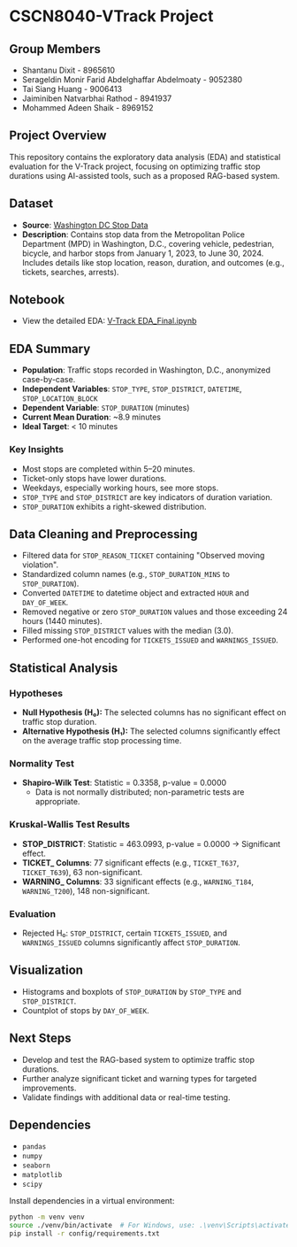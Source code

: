 # CSCN8040-VTrack Project

## Group Members
- Shantanu Dixit - 8965610
- Serageldin Monir Farid Abdelghaffar Abdelmoaty - 9052380
- Tai Siang Huang - 9006413
- Jaiminiben Natvarbhai Rathod - 8941937
- Mohammed Adeen Shaik - 8969152

## Project Overview
This repository contains the exploratory data analysis (EDA) and statistical evaluation for the V-Track project, focusing on optimizing traffic stop durations using AI-assisted tools, such as a proposed RAG-based system.

## Dataset
- **Source**: [Washington DC Stop Data](https://catalog.data.gov/dataset/stop-data-b6fdf)
- **Description**: Contains stop data from the Metropolitan Police Department (MPD) in Washington, D.C., covering vehicle, pedestrian, bicycle, and harbor stops from January 1, 2023, to June 30, 2024. Includes details like stop location, reason, duration, and outcomes (e.g., tickets, searches, arrests).

## Notebook
- View the detailed EDA: [V-Track EDA_Final.ipynb](https://github.com/shantanudxt/CSCN8040-VTrack/blob/main/notebooks/V-Track%20EDA_Final.ipynb)

## EDA Summary
- **Population**: Traffic stops recorded in Washington, D.C., anonymized case-by-case.
- **Independent Variables**: `STOP_TYPE`, `STOP_DISTRICT`, `DATETIME`, `STOP_LOCATION_BLOCK`
- **Dependent Variable**: `STOP_DURATION` (minutes)
- **Current Mean Duration**: ~8.9 minutes
- **Ideal Target**: < 10 minutes

### Key Insights
- Most stops are completed within 5–20 minutes.
- Ticket-only stops have lower durations.
- Weekdays, especially working hours, see more stops.
- `STOP_TYPE` and `STOP_DISTRICT` are key indicators of duration variation.
- `STOP_DURATION` exhibits a right-skewed distribution.

## Data Cleaning and Preprocessing
- Filtered data for `STOP_REASON_TICKET` containing "Observed moving violation".
- Standardized column names (e.g., `STOP_DURATION_MINS` to `STOP_DURATION`).
- Converted `DATETIME` to datetime object and extracted `HOUR` and `DAY_OF_WEEK`.
- Removed negative or zero `STOP_DURATION` values and those exceeding 24 hours (1440 minutes).
- Filled missing `STOP_DISTRICT` values with the median (3.0).
- Performed one-hot encoding for `TICKETS_ISSUED` and `WARNINGS_ISSUED`.

## Statistical Analysis
### Hypotheses
- **Null Hypothesis (H₀):** The selected columns has no significant effect on traffic stop duration.
- **Alternative Hypothesis (H₁):** The selected columns significantly effect on the average traffic stop processing time.

### Normality Test
- **Shapiro-Wilk Test**: Statistic = 0.3358, p-value = 0.0000
  - Data is not normally distributed; non-parametric tests are appropriate.

### Kruskal-Wallis Test Results
- **STOP_DISTRICT**: Statistic = 463.0993, p-value = 0.0000 → Significant effect.
- **TICKET_ Columns**: 77 significant effects (e.g., `TICKET_T637`, `TICKET_T639`), 63 non-significant.
- **WARNING_ Columns**: 33 significant effects (e.g., `WARNING_T184`, `WARNING_T200`), 148 non-significant.

### Evaluation
- Rejected H₀: `STOP_DISTRICT`, certain `TICKETS_ISSUED`, and `WARNINGS_ISSUED` columns significantly affect `STOP_DURATION`.

## Visualization
- Histograms and boxplots of `STOP_DURATION` by `STOP_TYPE` and `STOP_DISTRICT`.
- Countplot of stops by `DAY_OF_WEEK`.

## Next Steps
- Develop and test the RAG-based system to optimize traffic stop durations.
- Further analyze significant ticket and warning types for targeted improvements.
- Validate findings with additional data or real-time testing.

## Dependencies
- `pandas`
- `numpy`
- `seaborn`
- `matplotlib`
- `scipy`

Install dependencies in a virtual environment:

```bash
python -m venv venv
source ./venv/bin/activate  # For Windows, use: .\venv\Scripts\activate
pip install -r config/requirements.txt
